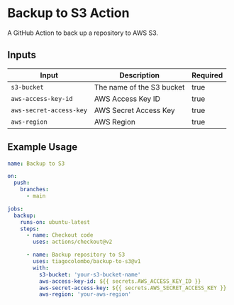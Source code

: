 # Backup to S3 Action

A GitHub Action to back up a repository to AWS S3.

## Inputs

| Input                 | Description                      | Required |
|-----------------------|----------------------------------|----------|
| `s3-bucket`           | The name of the S3 bucket        | true     |
| `aws-access-key-id`   | AWS Access Key ID                | true     |
| `aws-secret-access-key` | AWS Secret Access Key            | true     |
| `aws-region`          | AWS Region                       | true     |

## Example Usage

```yaml
name: Backup to S3

on:
  push:
    branches:
      - main

jobs:
  backup:
    runs-on: ubuntu-latest
    steps:
      - name: Checkout code
        uses: actions/checkout@v2

      - name: Backup repository to S3
        uses: tiagocolombo/backup-to-s3@v1
        with:
          s3-bucket: 'your-s3-bucket-name'
          aws-access-key-id: ${{ secrets.AWS_ACCESS_KEY_ID }}
          aws-secret-access-key: ${{ secrets.AWS_SECRET_ACCESS_KEY }}
          aws-region: 'your-aws-region'
